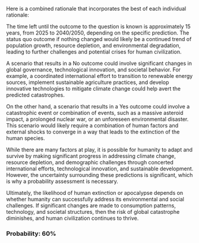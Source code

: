 Here is a combined rationale that incorporates the best of each individual rationale:

The time left until the outcome to the question is known is approximately 15 years, from 2025 to 2040/2050, depending on the specific prediction. The status quo outcome if nothing changed would likely be a continued trend of population growth, resource depletion, and environmental degradation, leading to further challenges and potential crises for human civilization.

A scenario that results in a No outcome could involve significant changes in global governance, technological innovation, and societal behavior. For example, a coordinated international effort to transition to renewable energy sources, implement sustainable agriculture practices, and develop innovative technologies to mitigate climate change could help avert the predicted catastrophes.

On the other hand, a scenario that results in a Yes outcome could involve a catastrophic event or combination of events, such as a massive asteroid impact, a prolonged nuclear war, or an unforeseen environmental disaster. This scenario would likely require a combination of human factors and external shocks to converge in a way that leads to the extinction of the human species.

While there are many factors at play, it is possible for humanity to adapt and survive by making significant progress in addressing climate change, resource depletion, and demographic challenges through concerted international efforts, technological innovation, and sustainable development. However, the uncertainty surrounding these predictions is significant, which is why a probability assessment is necessary.

Ultimately, the likelihood of human extinction or apocalypse depends on whether humanity can successfully address its environmental and social challenges. If significant changes are made to consumption patterns, technology, and societal structures, then the risk of global catastrophe diminishes, and human civilization continues to thrive.

### Probability: 60%